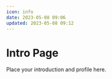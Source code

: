 ```yaml
---
icon: info
date: 2023-05-08 09:06
updated: 2023-05-08 09:12
---
```


# Intro Page

Place your introduction and profile here.